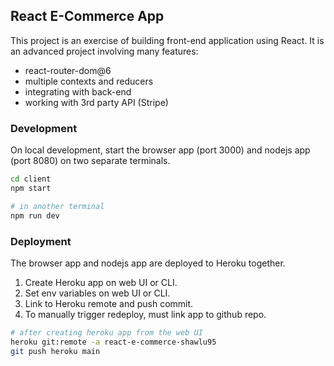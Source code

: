 ## React E-Commerce App

This project is an exercise of building front-end application using React. It is an advanced project involving many features:

- react-router-dom@6
- multiple contexts and reducers
- integrating with back-end
- working with 3rd party API (Stripe)

### Development

On local development, start the browser app (port 3000) and nodejs app (port 8080) on two separate terminals.

```bash
cd client
npm start

# in another terminal
npm run dev
```

### Deployment

The browser app and nodejs app are deployed to Heroku together.

1. Create Heroku app on web UI or CLI.
2. Set env variables on web UI or CLI.
3. Link to Heroku remote and push commit.
4. To manually trigger redeploy, must link app to github repo.

```bash
# after creating heroku app from the web UI
heroku git:remote -a react-e-commerce-shawlu95
git push heroku main
```
